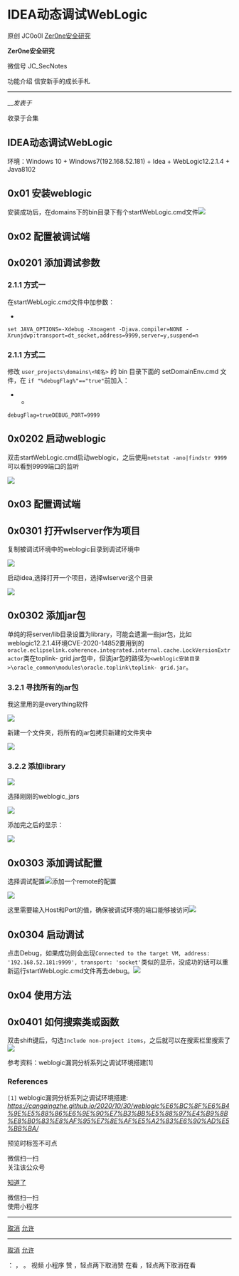 #  IDEA动态调试WebLogic

原创 JC0o0l [ Zer0ne安全研究 ](javascript:void\(0\);)

**Zer0ne安全研究** ![]()

微信号 JC_SecNotes

功能介绍 信安新手的成长手札

____

___发表于_

收录于合集

## IDEA动态调试WebLogic

环境：Windows 10 + Windows7(192.168.52.181) + Idea + WebLogic12.2.1.4 + Java8102

## 0x01 安装weblogic

安装成功后，在domains下的bin目录下有个startWebLogic.cmd文件![](https://gitee.com/fuli009/images/raw/master/public/20230714174941.png)

## 0x02 配置被调试端

## 0x0201 添加调试参数

### 2.1.1 方式一

在startWebLogic.cmd文件中加参数：

  * 

    
    
    set JAVA_OPTIONS=-Xdebug -Xnoagent -Djava.compiler=NONE -Xrunjdwp:transport=dt_socket,address=9999,server=y,suspend=n

### 2.1.1 方式二

修改 `user_projects\domains\<域名>` 的 bin 目录下面的 setDomainEnv.cmd 文件，在 `if
"%debugFlag%"=="true"`前加入：

  *   * 

    
    
    debugFlag=trueDEBUG_PORT=9999

## 0x0202 启动weblogic

双击startWebLogic.cmd启动weblogic，之后使用`netstat -ano|findstr 9999`可以看到9999端口的监听

![](https://gitee.com/fuli009/images/raw/master/public/20230714174942.png)

## 0x03 配置调试端

## 0x0301 打开wlserver作为项目

复制被调试环境中的weblogic目录到调试环境中

![](https://gitee.com/fuli009/images/raw/master/public/20230714174943.png)

启动idea,选择打开一个项目，选择wlserver这个目录

![](https://gitee.com/fuli009/images/raw/master/public/20230714174944.png)

## 0x0302 添加jar包

单纯的将server/lib目录设置为library，可能会遗漏一些jar包，比如weblogic12.2.1.4环境CVE-2020-14852要用到的`oracle.eclipselink.coherence.integrated.internal.cache.LockVersionExtractor`类在toplink-
grid.jar包中，但该jar包的路径为`<weblogic安装目录>\oracle_common\modules\oracle.toplink\toplink-
grid.jar`。

### 3.2.1 寻找所有的jar包

我这里用的是everything软件

![](https://gitee.com/fuli009/images/raw/master/public/20230714174946.png)

新建一个文件夹，将所有的jar包拷贝新建的文件夹中

![](https://gitee.com/fuli009/images/raw/master/public/20230714174947.png)

### 3.2.2 添加library

![](https://gitee.com/fuli009/images/raw/master/public/20230714174948.png)

选择刚刚的weblogic_jars

![](https://gitee.com/fuli009/images/raw/master/public/20230714174950.png)

添加完之后的显示：

![](https://gitee.com/fuli009/images/raw/master/public/20230714174951.png)

## 0x0303 添加调试配置

选择调试配置![](https://gitee.com/fuli009/images/raw/master/public/20230714174952.png)添加一个remote的配置

![](https://gitee.com/fuli009/images/raw/master/public/20230714174953.png)

这里需要输入Host和Port的值，确保被调试环境的端口能够被访问![](https://gitee.com/fuli009/images/raw/master/public/20230714174954.png)

## 0x0304 启动调试

点击Debug，如果成功则会出现`Connected to the target VM, address: '192.168.52.181:9999',
transport:
'socket'`类似的显示，没成功的话可以重新运行startWebLogic.cmd文件再去debug。![](https://gitee.com/fuli009/images/raw/master/public/20230714174955.png)

## 0x04 使用方法

## 0x0401 如何搜索类或函数

双击shift键后，勾选`Include non-project
items`，之后就可以在搜索栏里搜索了![](https://gitee.com/fuli009/images/raw/master/public/20230714174956.png)

参考资料：weblogic漏洞分析系列之调试环境搭建[1]

### References

`[1]` weblogic漏洞分析系列之调试环境搭建:
_https://cangqingzhe.github.io/2020/10/30/weblogic%E6%BC%8F%E6%B4%9E%E5%88%86%E6%9E%90%E7%B3%BB%E5%88%97%E4%B9%8B%E8%B0%83%E8%AF%95%E7%8E%AF%E5%A2%83%E6%90%AD%E5%BB%BA/_

  

预览时标签不可点

微信扫一扫  
关注该公众号

[知道了](javascript:;)

微信扫一扫  
使用小程序

****

[取消](javascript:void\(0\);) [允许](javascript:void\(0\);)

****

[取消](javascript:void\(0\);) [允许](javascript:void\(0\);)

： ， 。   视频 小程序 赞 ，轻点两下取消赞 在看 ，轻点两下取消在看

